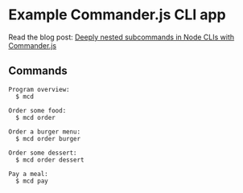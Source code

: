 # Example Commander.js CLI app

Read the blog post: [Deeply nested subcommands in Node CLIs with Commander.js](https://maximilianschmitt.me/posts/nested-subcommands-commander-node-js/)

## Commands

```
Program overview:
  $ mcd

Order some food:
  $ mcd order

Order a burger menu:
  $ mcd order burger

Order some dessert:
  $ mcd order dessert

Pay a meal:
  $ mcd pay
```
